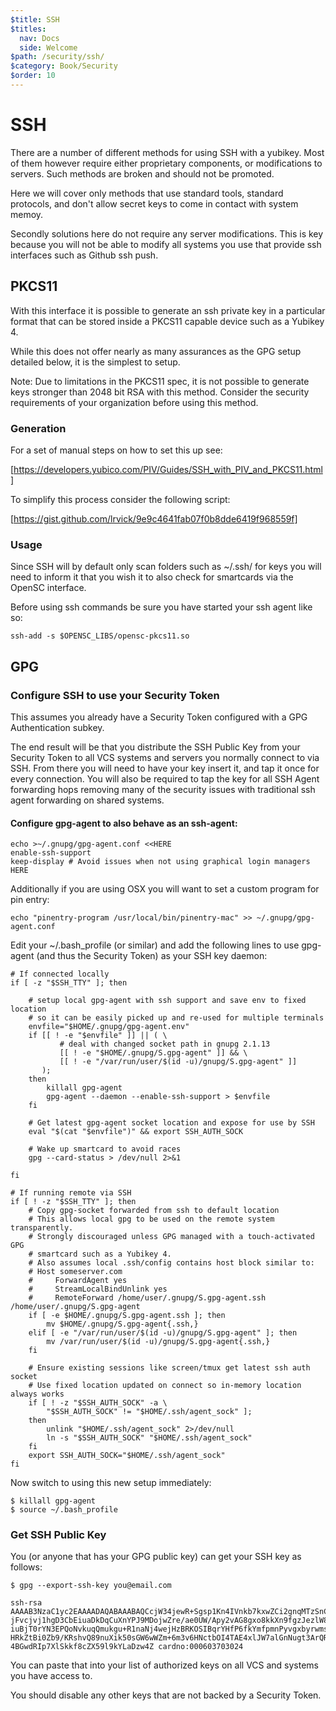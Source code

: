 ```yaml
---
$title: SSH
$titles:
  nav: Docs
  side: Welcome
$path: /security/ssh/
$category: Book/Security
$order: 10
---
```



# SSH

There are a number of different methods for using SSH with a yubikey. Most
of them however require either proprietary components, or modifications to
servers. Such methods are broken and should not be promoted.

Here we will cover only methods that use standard tools, standard protocols,
and don't allow secret keys to come in contact with system memoy.

Secondly solutions here do not require any server modifications. This is key
because you will not be able to modify all systems you use that provide ssh
interfaces such as Github ssh push.

## PKCS11

With this interface it is possible to generate an ssh private key in a
particular format that can be stored inside a PKCS11 capable device such
as a Yubikey 4.

While this does not offer nearly as many assurances as the GPG setup detailed
below, it is the simplest to setup.

Note: Due to limitations in the PKCS11 spec, it is not possible to generate
keys stronger than 2048 bit RSA with this method. Consider the security
requirements of your organization before using this method.

### Generation

For a set of manual steps on how to set this up see:

[https://developers.yubico.com/PIV/Guides/SSH_with_PIV_and_PKCS11.html]

To simplify this process consider the following script:

[https://gist.github.com/lrvick/9e9c4641fab07f0b8dde6419f968559f]

### Usage

Since SSH will by default only scan folders such as ~/.ssh/ for keys
you will need to inform it that you wish it to also check for smartcards via
the OpenSC interface.

Before using ssh commands be sure you have started your ssh agent like so:

```
ssh-add -s $OPENSC_LIBS/opensc-pkcs11.so
```

## GPG

### Configure SSH to use your Security Token

This assumes you already have a Security Token configured with a GPG Authentication subkey.

The end result will be that you distribute the SSH Public Key from your Security Token to all VCS systems and servers you normally connect to via SSH. From there you will need to have your key insert it, and tap it once for every connection. You will also be required to tap the key for all SSH Agent forwarding hops removing many of the security issues with traditional ssh agent forwarding on shared systems.

#### Configure gpg-agent to also behave as an ssh-agent:

```
echo >~/.gnupg/gpg-agent.conf <<HERE
enable-ssh-support
keep-display # Avoid issues when not using graphical login managers
HERE
```

Additionally if you are using OSX you will want to set a custom program for pin entry:

```
echo "pinentry-program /usr/local/bin/pinentry-mac" >> ~/.gnupg/gpg-agent.conf
```

Edit your ~/.bash_profile (or similar) and add the following lines to use gpg-agent (and thus the Security Token) as your SSH key daemon:

```
# If connected locally
if [ -z "$SSH_TTY" ]; then

    # setup local gpg-agent with ssh support and save env to fixed location
    # so it can be easily picked up and re-used for multiple terminals
    envfile="$HOME/.gnupg/gpg-agent.env"
    if [[ ! -e "$envfile" ]] || ( \
           # deal with changed socket path in gnupg 2.1.13
           [[ ! -e "$HOME/.gnupg/S.gpg-agent" ]] && \
           [[ ! -e "/var/run/user/$(id -u)/gnupg/S.gpg-agent" ]]
       );
    then
        killall gpg-agent
        gpg-agent --daemon --enable-ssh-support > $envfile
    fi

    # Get latest gpg-agent socket location and expose for use by SSH
    eval "$(cat "$envfile")" && export SSH_AUTH_SOCK

    # Wake up smartcard to avoid races
    gpg --card-status > /dev/null 2>&1

fi

# If running remote via SSH
if [ ! -z "$SSH_TTY" ]; then
    # Copy gpg-socket forwarded from ssh to default location
    # This allows local gpg to be used on the remote system transparently.
    # Strongly discouraged unless GPG managed with a touch-activated GPG
    # smartcard such as a Yubikey 4.
    # Also assumes local .ssh/config contains host block similar to:
    # Host someserver.com
    #     ForwardAgent yes
    #     StreamLocalBindUnlink yes
    #     RemoteForward /home/user/.gnupg/S.gpg-agent.ssh /home/user/.gnupg/S.gpg-agent
    if [ -e $HOME/.gnupg/S.gpg-agent.ssh ]; then
        mv $HOME/.gnupg/S.gpg-agent{.ssh,}
    elif [ -e "/var/run/user/$(id -u)/gnupg/S.gpg-agent" ]; then
        mv /var/run/user/$(id -u)/gnupg/S.gpg-agent{.ssh,}
    fi

    # Ensure existing sessions like screen/tmux get latest ssh auth socket
    # Use fixed location updated on connect so in-memory location always works
    if [ ! -z "$SSH_AUTH_SOCK" -a \
        "$SSH_AUTH_SOCK" != "$HOME/.ssh/agent_sock" ];
    then
        unlink "$HOME/.ssh/agent_sock" 2>/dev/null
        ln -s "$SSH_AUTH_SOCK" "$HOME/.ssh/agent_sock"
    fi
    export SSH_AUTH_SOCK="$HOME/.ssh/agent_sock"
fi
```

Now switch to using this new setup immediately:

```
$ killall gpg-agent
$ source ~/.bash_profile
```

### Get SSH Public Key

You (or anyone that has your GPG public key) can get your SSH key as follows:

```
$ gpg --export-ssh-key you@email.com

ssh-rsa AAAAB3NzaC1yc2EAAAADAQABAAABAQCcjW34jewR+Sgsp1Kn4IVnkb7kxwZCi2gnqMTzSnCg5vABTbG
jFvcjvj1hgD3CbEiuaDkDqCuXnYPJ9MDojwZre/ae0UW/Apy2vAG8gxo8kkXn9fgzJezlW8xjV49sx6AgS6BvOD
iuBjT0rYN3EPQoNvkuqQmukgu+R1naNj4wejHzBRKOSIBqrYHfP6fkYmfpmnPyvgxbyrwmss2KhwwAvYgryx7eH
HRkZtBi0Zb9/KRshvQ89nuXik50sGW6wWZm+6m3v6HNctbOI4TAE4xlJW7alGnNugt3ArQR4ic3BeIuOH2c/il4
4BGwdRIp7XlSkkf8cZX59l9kYLaDzw4Z cardno:000603703024
```

You can paste that into your list of authorized keys on all VCS and systems you have access to.

You should disable any other keys that are not backed by a Security Token.
